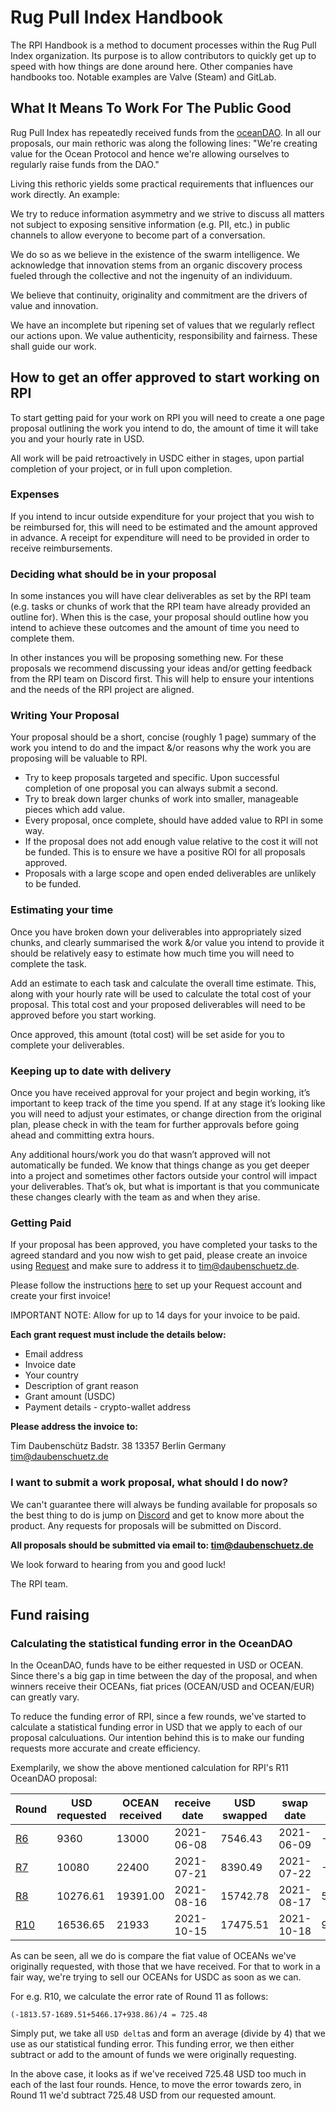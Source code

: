 # Rug Pull Index Handbook

The RPI Handbook is a method to document processes within the Rug Pull Index
organization. Its purpose is to allow contributors to quickly get up to speed
with how things are done around here. Other companies have handbooks too.
Notable examples are Valve (Steam) and GitLab.

## What It Means To Work For The Public Good

Rug Pull Index has repeatedly received funds from the [oceanDAO](https://oceanprotocol.com). In all our proposals, our main rethoric was along the following lines: "We're creating value for the Ocean Protocol and hence we're allowing ourselves to regularly raise funds from the DAO."

Living this rethoric yields some practical requirements that influences our work directly. An example:

We try to reduce information asymmetry and we strive to discuss all matters not subject to exposing sensitive information (e.g. PII, etc.) in public channels to allow everyone to become part of a conversation.

We do so as we believe in the existence of the swarm intelligence. We acknowledge that innovation stems from an organic discovery process fueled through the collective and not the ingenuity of an individuum.

We believe that continuity, originality and commitment are the drivers of value and innovation.

We have an incomplete but ripening set of values that we regularly reflect our actions upon. We value authenticity, responsibility and fairness. These shall guide our work. 

## How to get an offer approved to start working on RPI

To start getting paid for your work on RPI you will need to create a one page proposal outlining the work you intend to do, the amount of time it will take you and your hourly rate in USD. 

All work will be paid retroactively in USDC either in stages, upon partial completion of your project, or in full upon completion.

### Expenses

If you intend to incur outside expenditure for your project that you wish to be reimbursed for, this will need to be estimated and the amount approved in advance. A receipt for expenditure will need to be provided in order to receive reimbursements. 

### Deciding what should be in your proposal

In some instances you will have clear deliverables as set by the RPI team (e.g. tasks or chunks of work that the RPI team have already provided an outline for). When this is the case, your proposal should outline how you intend to achieve these outcomes and the amount of time you need to complete them. 

In other instances you will be proposing something new. For these proposals we recommend discussing your ideas and/or getting feedback from the RPI team on Discord first. This will help to ensure your intentions and the needs of the RPI project are aligned. 

### Writing Your Proposal

Your proposal should be a short, concise (roughly 1 page) summary of the work you intend to do and the impact &/or reasons why the work you are proposing will be valuable to RPI.

* Try to keep proposals targeted and specific. Upon successful completion of one proposal you can always submit a second.
* Try to break down larger chunks of work into smaller, manageable pieces which add value. 
* Every proposal, once complete, should have added value to RPI in some way.
* If the proposal does not add enough value relative to the cost it will not be funded. This is to ensure we have a positive ROI for all proposals approved.
* Proposals with a large scope and open ended deliverables are unlikely to be funded.

### Estimating your time

Once you have broken down your deliverables into appropriately sized chunks, and clearly summarised the work &/or value you intend to provide it should be relatively easy to estimate how much time you will need to complete the task. 

Add an estimate to each task and calculate the overall time estimate. This, along with your hourly rate will be used to calculate the total cost of your proposal. This total cost and your proposed deliverables will need to be approved before you start working. 

Once approved, this amount (total cost) will be set aside for you to complete your deliverables. 

### Keeping up to date with delivery

Once you have received approval for your project and begin working, it’s important to keep track of the time you spend. If at any stage it’s looking like you will need to adjust your estimates, or change direction from the original plan, please check in with the team for further approvals before going ahead and committing extra hours.

Any additional hours/work you do that wasn’t approved will not automatically be funded. We know that things change as you get deeper into a project and sometimes other factors outside your control will impact your deliverables. That’s ok, but what is important is that you communicate these changes clearly with the team as and when they arise. 

### Getting Paid

If your proposal has been approved, you have completed your tasks to the agreed standard and you now wish to get paid, please create an invoice using [Request](https://invoicing.request.network/) and make sure to address it to tim@daubenschuetz.de.

Please follow the instructions [here](https://support.request.network/getting-started-guide) to set up your Request account and create your first invoice!

IMPORTANT NOTE: Allow for up to 14 days for your invoice to be paid.

**Each grant request must include the details below:**

* Email address
* Invoice date
* Your country
* Description of grant reason
* Grant amount (USDC)
* Payment details - crypto-wallet address

**Please address the invoice to:**

Tim Daubenschütz
Badstr. 38
13357 Berlin
Germany
tim@daubenschuetz.de

### I want to submit a work proposal, what should I do now?

We can't guarantee there will always be funding available for proposals so the best thing to do is jump on [Discord](https://discord.gg/hBQVJY9Me6) and get to know more about the product. Any requests for proposals will be submitted on Discord. 

**All proposals should be submitted via email to: tim@daubenschuetz.de**

We look forward to hearing from you and good luck!

The RPI team.



## Fund raising

### Calculating the statistical funding error in the OceanDAO

In the OceanDAO, funds have to be either requested in USD or OCEAN. Since
there's a big gap in time between the day of the proposal, and when winners
receive their OCEANs, fiat prices (OCEAN/USD and OCEAN/EUR) can greatly vary.

To reduce the funding error of RPI, since a few rounds, we've started to
calculate a statistical funding error in USD that we apply to each of our
proposal calculuations. Our intention behind this is to make our funding
requests more accurate and create efficiency.

Exemplarily, we show the above mentioned calculation for RPI's R11 OceanDAO
proposal:

|Round|USD requested|OCEAN received|receive date|USD swapped|swap date|USD delta|USD error|
|---|---|---|---|---|---|---|---|
|[R6](https://port.oceanprotocol.com/t/rugpullindex-com-proposal-r6/650)|9360|13000|2021-06-08|7546.43|2021-06-09|-1813.57|-1813.57|
|[R7](https://port.oceanprotocol.com/c/oceandao/round-7/64)|10080|22400|2021-07-21|8390.49|2021-07-22|-1689.51|-1751.54|
|[R8](https://port.oceanprotocol.com/t/rugpullindex-com-round-8-proposal/801?u=timdaub)|10276.61|19391.00|2021-08-16|15742.78|2021-08-17|5466.17|654.36|
|[R10](https://port.oceanprotocol.com/t/rugpullindex-com-improving-data-trading-safety/970?u=timdaub)|16536.65|21933|2021-10-15|17475.51|2021-10-18|938.86|725.48|

As can be seen, all we do is compare the fiat value of OCEANs we've originally
requested, with those that we have received. For that to work in a fair way,
we're trying to sell our OCEANs for USDC as soon as we can.

For e.g. R10, we calculate the error rate of Round 11 as follows:

`(-1813.57-1689.51+5466.17+938.86)/4 = 725.48`

Simply put, we take all `USD delta`s and form an average (divide by 4) that we
use as our statistical funding error. This funding error, we then either
subtract or add to the amount of funds we were originally requesting.

In the above case, it looks as if we've received 725.48 USD too much in each of
the last four rounds. Hence, to move the error towards zero, in Round 11 we'd
subtract 725.48 USD from our requested amount.
